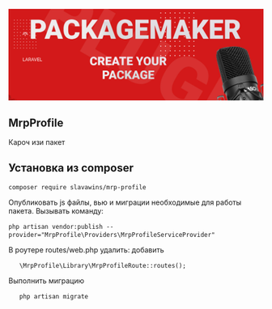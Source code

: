 <p align="center">
<img src="info/logo.jpg">
</p>
 
## MrpProfile
Кароч изи пакет 
   

## Установка из composer

```  
composer require slavawins/mrp-profile
```

 Опубликовать js файлы, вью и миграции необходимые для работы пакета.
Вызывать команду:
```
php artisan vendor:publish --provider="MrpProfile\Providers\MrpProfileServiceProvider"
``` 

 В роутере routes/web.php удалить:
 добавить
 ```
    \MrpProfile\Library\MrpProfileRoute::routes();
 ```

Выполнить миграцию
 ```
    php artisan migrate 
 ``` 
